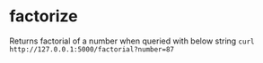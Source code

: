 # factorize
Returns factorial of a number when queried with below string
``curl http://127.0.0.1:5000/factorial?number=87``
